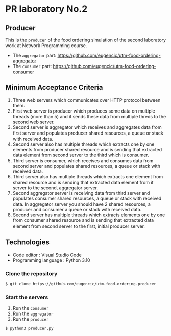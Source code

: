 # PR laboratory No.2

## Producer

This is the `producer` of the food ordering simulation of the second laboratory work at Network Programming course.
* The `aggregator` part: https://github.com/eugencic/utm-food-ordering-aggregator
* The `consumer` part: https://github.com/eugencic/utm-food-ordering-consumer

## Minimum Acceptance Criteria

1. Three web servers which communicates over HTTP protocol between them.
2. First web server is producer which produces some data on multiple threads (more than 5) and it sends these data from multiple threds to the second web server.
3. Second server is aggregator which receives and aggregates data from ﬁrst server and populates producer shared resources, a queue or stack with received data.
4. Second server also has multiple threads which extracts one by one elements from producer shared resource and is
sending that extracted data element from second server to the third which is consumer.
5. Third server is consumer, which receives and consumes data from second server and populates shared resources, a queue
or stack with received data.
6. Third server also has multiple threads which extracts one element from shared resource and is sending that extracted data element from it server to the second, aggregator server.
7. Second aggregator server is receiving data from third server and populates consumer shared resources, a queue or stack with received data. In aggregator server you should have 2 shared resources, a producer and consumer a queue or stack with received data.
8. Second server has multiple threads which extracts elements one by one from consumer shared resource and is sending
that extracted data element from second server to the ﬁrst, initial producer server.

## Technologies

* Code editor : Visual Studio Code
* Programming language : Python 3.10

### Clone the repository
```bash
$ git clone https://github.com/eugencic/utm-food-ordering-producer
```

### Start the servers

1. Run the `consumer`
2. Run the `aggregator`
3. Run the `producer`
```bash
$ python3 producer.py
```
